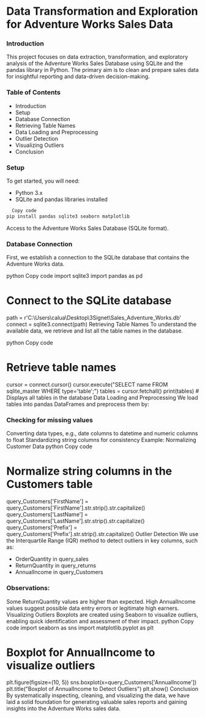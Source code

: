 # Data Transformation and Exploration for Adventure Works Sales Data
### Introduction
This project focuses on data extraction, transformation, and exploratory analysis of the Adventure Works Sales Database using SQLite and the pandas library in Python. 
The primary aim is to clean and prepare sales data for insightful reporting and data-driven decision-making.

### Table of Contents
- Introduction
- Setup
- Database Connection
- Retrieving Table Names
- Data Loading and Preprocessing
- Outlier Detection
- Visualizing Outliers
- Conclusion

### Setup
To get started, you will need:
- Python 3.x
- SQLite and pandas libraries installed
  
 ```bash
   Copy code 
pip install pandas sqlite3 seaborn matplotlib
  ```
Access to the Adventure Works Sales Database (SQLite format).
### Database Connection
First, we establish a connection to the SQLite database that contains the Adventure Works data.

python
Copy code
import sqlite3
import pandas as pd

# Connect to the SQLite database
path = r'C:\Users\calua\Desktop\3Signet\Sales_Adventure_Works.db'
connect = sqlite3.connect(path)
Retrieving Table Names
To understand the available data, we retrieve and list all the table names in the database.

python
Copy code
# Retrieve table names
cursor = connect.cursor()
cursor.execute("SELECT name FROM sqlite_master WHERE type='table';")
tables = cursor.fetchall()
print(tables)  # Displays all tables in the database
Data Loading and Preprocessing
We load tables into pandas DataFrames and preprocess them by:

### Checking for missing values
Converting data types, e.g., date columns to datetime and numeric columns to float
Standardizing string columns for consistency
Example: Normalizing Customer Data
python
Copy code
# Normalize string columns in the Customers table
query_Customers['FirstName'] = query_Customers['FirstName'].str.strip().str.capitalize()
query_Customers['LastName'] = query_Customers['LastName'].str.strip().str.capitalize()
query_Customers['Prefix'] = query_Customers['Prefix'].str.strip().str.capitalize()
Outlier Detection
We use the Interquartile Range (IQR) method to detect outliers in key columns, such as:

- OrderQuantity in query_sales
- ReturnQuantity in query_returns
- AnnualIncome in query_Customers
  
### Observations:
Some ReturnQuantity values are higher than expected.
High AnnualIncome values suggest possible data entry errors or legitimate high earners.
Visualizing Outliers
Boxplots are created using Seaborn to visualize outliers, enabling quick identification and assessment of their impact.
python
Copy code
import seaborn as sns
import matplotlib.pyplot as plt

# Boxplot for AnnualIncome to visualize outliers
plt.figure(figsize=(10, 5))
sns.boxplot(x=query_Customers['AnnualIncome'])
plt.title("Boxplot of AnnualIncome to Detect Outliers")
plt.show()
Conclusion
By systematically inspecting, cleaning, and visualizing the data, we have laid a solid foundation for generating valuable sales reports and gaining insights into the Adventure Works sales data.

